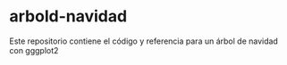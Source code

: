 # arbold-navidad
Este repositorio contiene el código y referencia para un árbol de navidad con gggplot2

